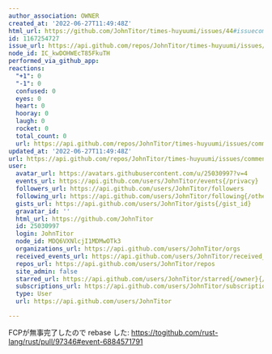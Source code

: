 ```yaml
---
author_association: OWNER
created_at: '2022-06-27T11:49:48Z'
html_url: https://github.com/JohnTitor/times-huyuumi/issues/44#issuecomment-1167254727
id: 1167254727
issue_url: https://api.github.com/repos/JohnTitor/times-huyuumi/issues/44
node_id: IC_kwDOHWEcT85FkuTH
performed_via_github_app: 
reactions:
  "+1": 0
  "-1": 0
  confused: 0
  eyes: 0
  heart: 0
  hooray: 0
  laugh: 0
  rocket: 0
  total_count: 0
  url: https://api.github.com/repos/JohnTitor/times-huyuumi/issues/comments/1167254727/reactions
updated_at: '2022-06-27T11:49:48Z'
url: https://api.github.com/repos/JohnTitor/times-huyuumi/issues/comments/1167254727
user:
  avatar_url: https://avatars.githubusercontent.com/u/25030997?v=4
  events_url: https://api.github.com/users/JohnTitor/events{/privacy}
  followers_url: https://api.github.com/users/JohnTitor/followers
  following_url: https://api.github.com/users/JohnTitor/following{/other_user}
  gists_url: https://api.github.com/users/JohnTitor/gists{/gist_id}
  gravatar_id: ''
  html_url: https://github.com/JohnTitor
  id: 25030997
  login: JohnTitor
  node_id: MDQ6VXNlcjI1MDMwOTk3
  organizations_url: https://api.github.com/users/JohnTitor/orgs
  received_events_url: https://api.github.com/users/JohnTitor/received_events
  repos_url: https://api.github.com/users/JohnTitor/repos
  site_admin: false
  starred_url: https://api.github.com/users/JohnTitor/starred{/owner}{/repo}
  subscriptions_url: https://api.github.com/users/JohnTitor/subscriptions
  type: User
  url: https://api.github.com/users/JohnTitor

---
```

FCPが無事完了したので rebase した: https://togithub.com/rust-lang/rust/pull/97346#event-6884571791